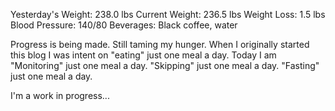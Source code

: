 Yesterday's Weight: 238.0 lbs
Current Weight: 236.5 lbs
Weight Loss: 1.5 lbs
Blood Pressure: 140/80
Beverages: Black coffee, water

Progress is being made. Still taming my hunger.
When I originally started this blog I was intent on "eating" just one meal a day.
Today I am "Monitoring" just one meal a day. "Skipping" just one meal a day. "Fasting" just one meal a day.

I'm a work in progress...
